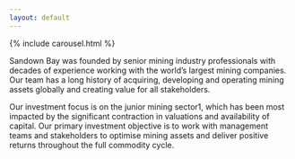 ```yaml
---
layout: default
---
```


{% include carousel.html %}

Sandown Bay was founded by senior mining industry professionals with decades of experience working with 
the world’s largest mining companies. Our team has a long history of acquiring, developing and operating 
mining assets globally and creating value for all stakeholders. 

Our investment focus is on the junior mining sector1, which has been most impacted by the significant 
contraction in valuations and availability of capital. Our primary investment objective is to work with 
management teams and stakeholders to optimise mining assets and deliver positive returns throughout the 
full commodity cycle.
